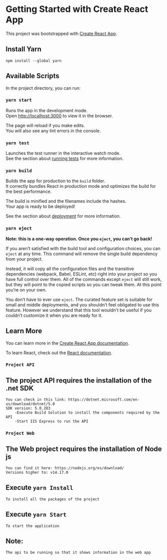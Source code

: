# Getting Started with Create React App

This project was bootstrapped with [Create React App](https://github.com/facebook/create-react-app).

## Install Yarn
    npm install --global yarn
## Available Scripts

In the project directory, you can run:

### `yarn start`

Runs the app in the development mode.\
Open [http://localhost:3000](http://localhost:3000) to view it in the browser.

The page will reload if you make edits.\
You will also see any lint errors in the console.

### `yarn test`

Launches the test runner in the interactive watch mode.\
See the section about [running tests](https://facebook.github.io/create-react-app/docs/running-tests) for more information.

### `yarn build`

Builds the app for production to the `build` folder.\
It correctly bundles React in production mode and optimizes the build for the best performance.

The build is minified and the filenames include the hashes.\
Your app is ready to be deployed!

See the section about [deployment](https://facebook.github.io/create-react-app/docs/deployment) for more information.

### `yarn eject`

**Note: this is a one-way operation. Once you `eject`, you can’t go back!**

If you aren’t satisfied with the build tool and configuration choices, you can `eject` at any time. This command will remove the single build dependency from your project.

Instead, it will copy all the configuration files and the transitive dependencies (webpack, Babel, ESLint, etc) right into your project so you have full control over them. All of the commands except `eject` will still work, but they will point to the copied scripts so you can tweak them. At this point you’re on your own.

You don’t have to ever use `eject`. The curated feature set is suitable for small and middle deployments, and you shouldn’t feel obligated to use this feature. However we understand that this tool wouldn’t be useful if you couldn’t customize it when you are ready for it.

## Learn More

You can learn more in the [Create React App documentation](https://facebook.github.io/create-react-app/docs/getting-started).

To learn React, check out the [React documentation](https://reactjs.org/).

### `Project API`
## The project API requires the installation of the .net SDK
    You can check in this link: https://dotnet.microsoft.com/en-us/download/dotnet/5.0
    SDK version: 5.0.203
        -Execute Build Solution to install the components required by the API
        -Start IIS Express to run the API

### `Project Web`
## The Web project requires the installation of Node js
    You can find it here: https://nodejs.org/es/download/
    Versions higher to: v14.17.0

## Execute `yarn Install`
    To install all the packages of the project

## Execute `yarn Start`
    To start the application

## Note:
    The api to be running so that it shows information in the web app




